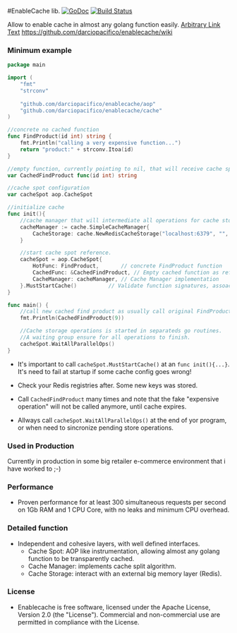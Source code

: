 #EnableCache lib.
[![GoDoc](https://godoc.org/github.com/darciopacifico/enablecache?status.svg)](https://godoc.org/github.com/darciopacifico/enablecache) [![Build Status](https://travis-ci.org/darciopacifico/enablecache.svg?branch=master)](https://travis-ci.org/darciopacifico/enablecache)

Allow to enable cache in almost any golang function easily.
[Arbitrary Link Text](wiki)
https://github.com/darciopacifico/enablecache/wiki

### Minimum example
```go
package main

import (
	"fmt"
	"strconv"
	
	"github.com/darciopacifico/enablecache/aop"
	"github.com/darciopacifico/enablecache/cache"
)

//concrete no cached function
func FindProduct(id int) string {
	fmt.Println("calling a very expensive function...")
	return "product:" + strconv.Itoa(id)
}

//empty function, currently pointing to nil, that will receive cache spot, with same signature of FindProduct
var CachedFindProduct func(id int) string

//cache spot configuration
var cacheSpot aop.CacheSpot

//initialize cache
func init(){
	//cache manager that will intermediate all operations for cache store/read.
	cacheManager := cache.SimpleCacheManager{
		CacheStorage: cache.NewRedisCacheStorage("localhost:6379", "", 8, "lab"),
	}

	//start cache spot reference.
	cacheSpot = aop.CacheSpot{
		HotFunc: FindProduct,		// concrete FindProduct function
		CachedFunc: &CachedFindProduct, // Empty cached function as ref. Will receive a swap function
		CacheManager: cacheManager,	// Cache Manager implementation
	}.MustStartCache()			// Validate function signatures, assoaciate swap to CachedFunc
}

func main() {
	//call new cached find product as usually call original FindProduct
	fmt.Println(CachedFindProduct(9))

	//Cache storage operations is started in separateds go routines.
	//A waiting group ensure for all operations to finish.
	cacheSpot.WaitAllParallelOps()
}
```
- It's important to call `cacheSpot.MustStartCache()` at an `func init(){...}`. It's need to fail at startup if some cache config goes wrong!

- Check your Redis registries after. Some new keys was stored.

- Call `CachedFindProduct` many times and note that the fake "expensive operation" will not be called anymore, until cache expires.

- Allways call `cacheSpot.WaitAllParallelOps()` at the end of yor program, or when need to sincronize pending store operations.

### Used in Production 
Currently in production in some big retailer e-commerce environment that i have worked to ;-)

### Performance
- Proven performance for at least 300 simultaneous requests per second on 1Gb RAM and 1 CPU Core, with no leaks and minimum CPU overhead.

### Detailed function
- Independent and cohesive layers, with well defined interfaces.
	- Cache Spot: AOP like instrumentation, allowing almost any golang function to be transparently cached.
	- Cache Manager: implements cache split algorithm.
	- Cache Storage: interact with an external big memory layer (Redis).

### License
- Enablecache is free software, licensed under the Apache License, Version 2.0 (the "License"). Commercial and non-commercial use are permitted in compliance with the License.
